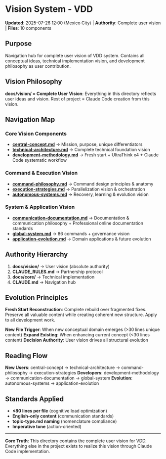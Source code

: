 # Vision System - VDD

**Updated**: 2025-07-26 12:00 (Mexico City) | **Authority**: Complete user vision | **Files**: 10 components

## Purpose
Navigation hub for complete user vision of VDD system. Contains all conceptual ideas, technical implementation vision, and development philosophy as user contribution.

## Vision Philosophy
**docs/vision/ = Complete User Vision**: Everything in this directory reflects user ideas and vision. Rest of project = Claude Code creation from this vision.

## Navigation Map

### Core Vision Components
- **[central-concept.md](central-concept.md)** → Mission, purpose, unique differentiators
- **[technical-architecture.md](technical-architecture.md)** → Complete technical foundation vision
- **[development-methodology.md](development-methodology.md)** → Fresh start + UltraThink x4 + Claude Code systematic workflow

### Command & Execution Vision  
- **[command-philosophy.md](command-philosophy.md)** → Command design principles & anatomy
- **[execution-strategies.md](execution-strategies.md)** → Parallelization vision & orchestration
- **[autonomous-systems.md](autonomous-systems.md)** → Recovery, learning & evolution vision

### System & Application Vision
- **[communication-documentation.md](communication-documentation.md)** → Documentation & communication philosophy + Professional online documentation standards
- **[global-system.md](global-system.md)** → 86 commands + governance vision
- **[application-evolution.md](application-evolution.md)** → Domain applications & future evolution

## Authority Hierarchy
1. **docs/vision/** → User vision (absolute authority)
2. **CLAUDE_RULES.md** → Partnership protocol
3. **docs/core/** → Technical implementation
4. **CLAUDE.md** → Navigation hub

## Evolution Principles

**Fresh Start Reconstruction**: Complete rebuild over fragmented fixes. Preserve all valuable content while creating coherent new structure. Apply to all development work.

**New File Trigger**: When new conceptual domain emerges (>30 lines unique content)
**Expand Existing**: When enhancing current concept (<30 lines content)
**Decision Authority**: User vision drives all structural evolution

## Reading Flow
**New Users**: central-concept → technical-architecture → command-philosophy → execution-strategies
**Developers**: development-methodology → communication-documentation → global-system
**Evolution**: autonomous-systems → application-evolution

## Standards Applied
- **≤80 lines per file** (cognitive load optimization)
- **English-only content** (communication standards)
- **topic-type.md naming** (nomenclature compliance)
- **Imperative tone** (action-oriented)

---

**Core Truth**: This directory contains the complete user vision for VDD. Everything else in the project exists to realize this vision through Claude Code implementation.